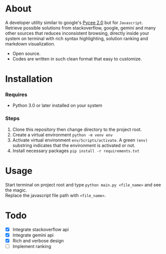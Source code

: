 # About

A developer utility similar to google's [Pycee 2.0](https://pypi.org/project/pycee2/) but for `Javascript`. <br>
Retrieve possible solutions from stackoverflow, google, gemini and many other sources that reduces inconsistent browsing, directly inside your system on terminal with rich syntax highlighting, solution ranking and markdown visualization.

- Open source.
- Codes are written in such clean format that easy to customize.

# Installation

### Requires

- Python 3.0 or later installed on your system

### Steps

1. Clone this repository then change directory to the project root.
2. Create a virtual environment `python -m venv env`
3. Activate virtual environment `env/Scripts/activate`. A green `(env)` substring indicates that the environment is activated or not.
4. Install necessary packages `pip install -r requirements.txt`

# Usage

Start terminal on project root and type `python main.py <file_name>` and see the magic. <br>
Replace the javascript file path with `<file_name>`.

# Todo
- [x] Integrate stackoverflow api
- [x] Integrate gemini api
- [x] Rich and verbose design
- [ ] Implement ranking
